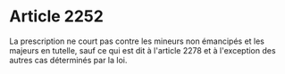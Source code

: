 # Article 2252

La prescription ne court pas contre les mineurs non émancipés et les majeurs en tutelle, sauf ce qui est dit à l'article 2278 et à l'exception des autres cas déterminés par la loi.